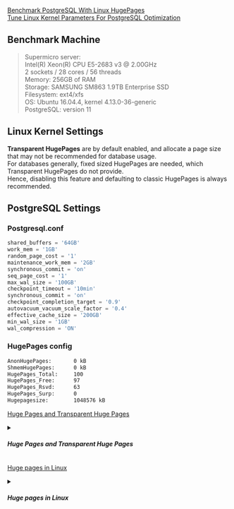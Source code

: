 [Benchmark PostgreSQL With Linux HugePages](https://www.percona.com/blog/benchmark-postgresql-with-linux-hugepages/)   
[Tune Linux Kernel Parameters For PostgreSQL Optimization](https://www.percona.com/blog/tune-linux-kernel-parameters-for-postgresql-optimization/)

## Benchmark Machine
> Supermicro server:  
> Intel(R) Xeon(R) CPU E5-2683 v3 @ 2.00GHz  
> 2 sockets / 28 cores / 56 threads  
> Memory: 256GB of RAM  
> Storage: SAMSUNG  SM863 1.9TB Enterprise SSD  
> Filesystem: ext4/xfs  
> OS: Ubuntu 16.04.4, kernel 4.13.0-36-generic  
> PostgreSQL: version 11  

## Linux Kernel Settings
**Transparent HugePages** are by default enabled, and allocate a page size that may not be recommended for database usage.   
For databases generally, fixed sized HugePages are needed, which Transparent HugePages do not provide.   
Hence, disabling this feature and defaulting to classic HugePages is always recommended.

## PostgreSQL Settings
### Postgresql.conf
```sql
shared_buffers = '64GB'
work_mem = '1GB'
random_page_cost = '1' 
maintenance_work_mem = '2GB'
synchronous_commit = 'on'
seq_page_cost = '1' 
max_wal_size = '100GB'
checkpoint_timeout = '10min'
synchronous_commit = 'on'
checkpoint_completion_target = '0.9'
autovacuum_vacuum_scale_factor = '0.4'
effective_cache_size = '200GB'
min_wal_size = '1GB'
wal_compression = 'ON'
```
### HugePages config
```bash
AnonHugePages:       0 kB
ShmemHugePages:      0 kB
HugePages_Total:     100
HugePages_Free:      97
HugePages_Rsvd:      63
HugePages_Surp:      0
Hugepagesize:        1048576 kB
```

[Huge Pages and Transparent Huge Pages](https://docs.redhat.com/en/documentation/red_hat_enterprise_linux/6/html/performance_tuning_guide/s-memory-transhuge#s-memory-configure_hugepages)
<details><summary><h5>Huge Pages and Transparent Huge Pages</h5></summary>
  
There are two ways to enable the system to manage large amounts of memory:
- Increase the number of page table entries in the hardware memory management unit
- Increase the page size
  
**Modern processor only supports hundreds or thousands of page table entries.**

Additionally, hardware and memory management algorithms that ***work well with thousands of pages (megabytes of memory)   
may have difficulty performing well with millions (or even billions) of pages***.   
This results in performance issues: when an application needs to use more memory pages than the memory management unit supports,   
the system ***falls back to slower, software-based memory management***, which causes the entire system to run more slowly.

</details>

[Huge pages in Linux](https://kerneltalks.com/services/what-is-huge-pages-in-linux/)

<details><summary><h5>Huge pages in Linux</h5></summary>

During system boot, you reserve your memory portion with huge pages for your application.    
This memory portion i.e. these memory occupied by huge pages is ***never swapped out of memory***.    
It will stick there ***until you change your configuration***.    
This increases application performance to a great extent like Oracle database with pretty large memory requirements.

In virtual memory management, the kernel maintains a table in which it has a ***mapping of the virtual memory address to a physical address***.    
For every page transaction, the kernel needs to load related mapping.    
If you have small size pages then you need to load more numbers of pages resulting kernel to load more mapping tables.    
This decreases performance.

### configure huge pages
Run below command to check current huge pages details
```bash
root@kerneltalks # grep Huge /proc/meminfo
AnonHugePages:         0 kB
HugePages_Total:       0
HugePages_Free:        0
HugePages_Rsvd:        0
HugePages_Surp:        0
Hugepagesize:       2048 kB
```

Run below script to get how much huge pages your system needs currently. The script is from Oracle and can be found.
```bash
#!/bin/bash
#
# hugepages_settings.sh
#
# Linux bash script to compute values for the
# recommended HugePages/HugeTLB configuration
#
# Note: This script does calculation for all shared memory
# segments available when the script is run, no matter it
# is an Oracle RDBMS shared memory segment or not.
# Check for the kernel version
KERN=`uname -r | awk -F. '{ printf("%d.%d\n",$1,$2); }'`
# Find out the HugePage size
HPG_SZ=`grep Hugepagesize /proc/meminfo | awk {'print $2'}`
# Start from 1 pages to be on the safe side and guarantee 1 free HugePage
NUM_PG=1
# Cumulative number of pages required to handle the running shared memory segments
for SEG_BYTES in `ipcs -m | awk {'print $5'} | grep "[0-9][0-9]*"`
do
   MIN_PG=`echo "$SEG_BYTES/($HPG_SZ*1024)" | bc -q`
   if [ $MIN_PG -gt 0 ]; then
      NUM_PG=`echo "$NUM_PG+$MIN_PG+1" | bc -q`
   fi
done
# Finish with results
case $KERN in
   '2.4') HUGETLB_POOL=`echo "$NUM_PG*$HPG_SZ/1024" | bc -q`;
          echo "Recommended setting: vm.hugetlb_pool = $HUGETLB_POOL" ;;
   '2.6' | '3.8' | '3.10' | '4.1' | '6.5' ) echo "Recommended setting: vm.nr_hugepages = $NUM_PG" ;;
    *) echo "Unrecognized kernel version $KERN. Exiting." ;;
esac
# End
```
You can save it in /tmp as hugepages_settings.sh and then run it like below :
```bash
# sh /tmp/hugepages_settings.sh
```

### Configure hugepages in kernel
Now last part is to configure the above-stated kernel parameter and reload it. Add below value in /etc/sysctl.conf and reload configuration by issuing sysctl -p command.
```bash
vm.nr_hugepages=126
```
Now, huge pages have been configured in the kernel but to allow your application to use them you need to increase memory limits as well. The new memory limit should be 126 pages x 2 MB each = 252 MB i.e. 258048 KB.

You need to edit below settings in ***/etc/security/limits.conf***
```bash
soft memlock 258048 
hard memlock 258048
```
You might to restart your application to make use of these new huge pages.

### How to disable hugepages
To check the current state of huge pages.
```bash
root@kerneltalks # cat /sys/kernel/mm/transparent_hugepage/enabled
[always] madvise never
```
[always] flag in output shows that hugepages are enabled on system.

> For RedHat based systems file path is /sys/kernel/mm/redhat_transparent_hugepage/enabled

If you want to disable huge pages then add ***transparent_hugepage=never*** at the end of kernel line in ***/etc/grub.conf*** and reboot the system.

</details>


















